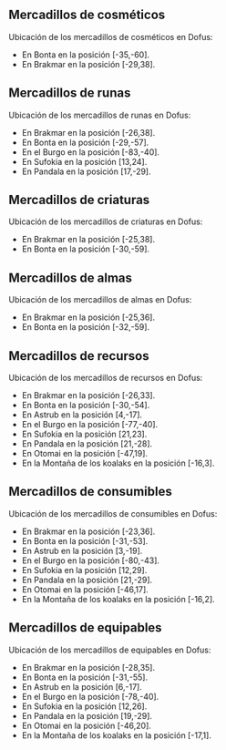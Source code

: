 ## Mercadillos de cosméticos
Ubicación de los mercadillos de cosméticos en Dofus:
- En Bonta en la posición [-35,-60].
- En Brakmar en la posición [-29,38].

## Mercadillos de runas
Ubicación de los mercadillos de runas en Dofus:
- En Brakmar en la posición [-26,38].
- En Bonta en la posición [-29,-57].
- En el Burgo en la posición [-83,-40].
- En Sufokia en la posición [13,24].
- En Pandala en la posición [17,-29].

## Mercadillos de criaturas
Ubicación de los mercadillos de criaturas en Dofus:
- En Brakmar en la posición [-25,38].
- En Bonta en la posición [-30,-59].

## Mercadillos de almas
Ubicación de los mercadillos de almas en Dofus:
- En Brakmar en la posición [-25,36].
- En Bonta en la posición [-32,-59].

## Mercadillos de recursos
Ubicación de los mercadillos de recursos en Dofus:
- En Brakmar en la posición [-26,33].
- En Bonta en la posición [-30,-54].
- En Astrub en la posición [4,-17].
- En el Burgo en la posición [-77,-40].
- En Sufokia en la posición [21,23].
- En Pandala en la posición [21,-28].
- En Otomai en la posición [-47,19].
- En la Montaña de los koalaks en la posición [-16,3].

## Mercadillos de consumibles
Ubicación de los mercadillos de consumibles en Dofus:
- En Brakmar en la posición [-23,36].
- En Bonta en la posición [-31,-53].
- En Astrub en la posición [3,-19].
- En el Burgo en la posición [-80,-43].
- En Sufokia en la posición [12,29].
- En Pandala en la posición [21,-29].
- En Otomai en la posición [-46,17].
- En la Montaña de los koalaks en la posición [-16,2].

## Mercadillos de equipables
Ubicación de los mercadillos de equipables en Dofus:
- En Brakmar en la posición [-28,35].
- En Bonta en la posición [-31,-55].
- En Astrub en la posición [6,-17].
- En el Burgo en la posición [-78,-40].
- En Sufokia en la posición [12,26].
- En Pandala en la posición [19,-29].
- En Otomai en la posición [-46,20].
- En la Montaña de los koalaks en la posición [-17,1].